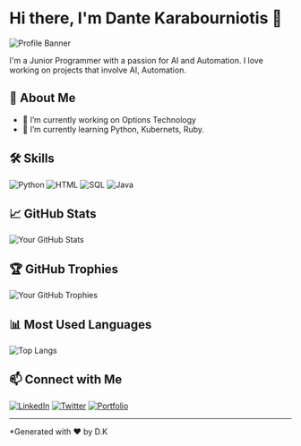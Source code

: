 # Hi there, I'm Dante Karabourniotis 👋

![Profile Banner](https://via.placeholder.com/1200x300.png?text=Welcome+to+My+GitHub+Profile)

I'm a Junior Programmer with a passion for AI and Automation. I love working on projects that involve AI, Automation.

## 🚀 About Me

- 🔭 I’m currently working on Options Technology
- 🌱 I’m currently learning Python, Kubernets, Ruby.

## 🛠️ Skills

![Python](https://img.shields.io/badge/-Python-000?&logo=Python)
![HTML](https://img.shields.io/badge/-HTML-000?&logo=HTML5)
![SQL](https://img.shields.io/badge/-SQL-000?&logo=MySQL)
![Java](https://img.shields.io/badge/-Java-000?&logo=Java&logoColor=007396)

## 📈 GitHub Stats

![Your GitHub Stats](https://github-readme-stats.vercel.app/api?username=your-github-username&show_icons=true&theme=radical)

## 🏆 GitHub Trophies

![Your GitHub Trophies](https://github-profile-trophy.vercel.app/?username=your-github-username&theme=radical)

## 📊 Most Used Languages

![Top Langs](https://github-readme-stats.vercel.app/api/top-langs/?username=your-github-username&layout=compact&theme=radical)

## 📫 Connect with Me

[![LinkedIn](https://img.shields.io/badge/-LinkedIn-000?&logo=LinkedIn&logoColor=0A66C2)](https://www.linkedin.com/in/your-linkedin-username/)
[![Twitter](https://img.shields.io/badge/-Twitter-000?&logo=Twitter&logoColor=1DA1F2)](https://twitter.com/your-twitter-username)
[![Portfolio](https://img.shields.io/badge/-Portfolio-000?&logo=Internet-Explorer)](https://your-portfolio-link.com)

---

*Generated with ❤️ by D.K
